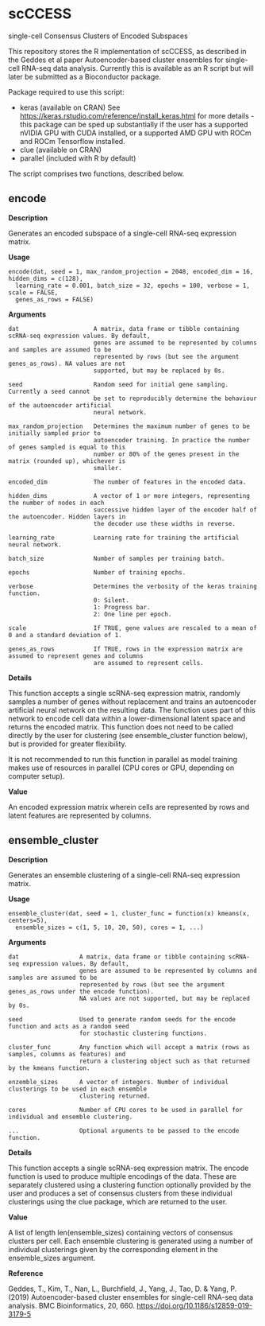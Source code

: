 # scCCESS
single-cell Consensus Clusters of Encoded Subspaces

This repository stores the R implementation of scCCESS, as described in the Geddes et al paper Autoencoder-based cluster ensembles for single-cell RNA-seq data analysis. Currently this is available as an R script but will later be submitted as a Bioconductor package.

Package required to use this script:
- keras (available on CRAN) See https://keras.rstudio.com/reference/install_keras.html for more details - this package can be sped up substantially if the user has a supported nVIDIA GPU with CUDA installed, or a supported AMD GPU with ROCm and ROCm Tensorflow installed.
- clue (available on CRAN)
- parallel (included with R by default)

The script comprises two functions, described below.

## encode

**Description**

Generates an encoded subspace of a single-cell RNA-seq expression matrix.

**Usage**

```
encode(dat, seed = 1, max_random_projection = 2048, encoded_dim = 16, hidden_dims = c(128), 
  learning_rate = 0.001, batch_size = 32, epochs = 100, verbose = 1, scale = FALSE,
  genes_as_rows = FALSE)
```

**Arguments**

```
dat                     A matrix, data frame or tibble containing scRNA-seq expression values. By default,
                        genes are assumed to be represented by columns and samples are assumed to be 
                        represented by rows (but see the argument genes_as_rows). NA values are not  
                        supported, but may be replaced by 0s.

seed                    Random seed for initial gene sampling. Currently a seed cannot 
                        be set to reproducibly determine the behaviour of the autoencoder artificial 
                        neural network. 

max_random_projection   Determines the maximum number of genes to be initially sampled prior to 
                        autoencoder training. In practice the number of genes sampled is equal to this 
                        number or 80% of the genes present in the matrix (rounded up), whichever is 
                        smaller.

encoded_dim             The number of features in the encoded data.

hidden_dims             A vector of 1 or more integers, representing the number of nodes in each 
                        successive hidden layer of the encoder half of the autoencoder. Hidden layers in 
                        the decoder use these widths in reverse.

learning_rate           Learning rate for training the artificial neural network.

batch_size              Number of samples per training batch.

epochs                  Number of training epochs.

verbose                 Determines the verbosity of the keras training function. 
                        0: Silent.
                        1: Progress bar.
                        2: One line per epoch.

scale                   If TRUE, gene values are rescaled to a mean of 0 and a standard deviation of 1.

genes_as_rows           If TRUE, rows in the expression matrix are assumed to represent genes and columns 
                        are assumed to represent cells.
```

**Details**

This function accepts a single scRNA-seq expression matrix, randomly samples a number of genes without replacement and trains an autoencoder artificial neural network on the resulting data. The function uses part of this network to encode cell data within a lower-dimensional latent space and returns the encoded matrix. This function does not need to be called directly by the user for clustering (see ensemble_cluster function below), but is provided for greater flexibility.

It is not recommended to run this function in parallel as model training makes use of resources in parallel (CPU cores or GPU, depending on computer setup).

**Value**

An encoded expression matrix wherein cells are represented by rows and latent features are represented by columns.



## ensemble_cluster

**Description**

Generates an ensemble clustering of a single-cell RNA-seq expression matrix.

**Usage**

```
ensemble_cluster(dat, seed = 1, cluster_func = function(x) kmeans(x, centers=5), 
  ensemble_sizes = c(1, 5, 10, 20, 50), cores = 1, ...)
```

**Arguments**

```
dat                 A matrix, data frame or tibble containing scRNA-seq expression values. By default, 
                    genes are assumed to be represented by columns and samples are assumed to be 
                    represented by rows (but see the argument genes_as_rows under the encode function). 
                    NA values are not supported, but may be replaced by 0s.

seed                Used to generate random seeds for the encode function and acts as a random seed 
                    for stochastic clustering functions.

cluster_func        Any function which will accept a matrix (rows as samples, columns as features) and 
                    return a clustering object such as that returned by the kmeans function.

enzemble_sizes      A vector of integers. Number of individual clusterings to be used in each ensemble 
                    clustering returned.

cores               Number of CPU cores to be used in parallel for individual and ensemble clustering.

...                 Optional arguments to be passed to the encode function.
```

**Details**

This function accepts a single scRNA-seq expression matrix. The encode function is used to produce multiple encodings of the data. These are separately clustered using a clustering function optionally provided by the user and produces a set of consensus clusters from these individual clusterings using the clue package, which are returned to the user.

**Value**

A list of length len(ensemble_sizes) containing vectors of consensus clusters per cell. Each ensemble clustering is generated using a number of individual clusterings given by the corresponding element in the ensemble_sizes argument.


**Reference**

Geddes, T., Kim, T., Nan, L., Burchfield, J., Yang, J., Tao, D. & Yang, P. (2019) Autoencoder-based cluster ensembles for single-cell RNA-seq data analysis. BMC Bioinformatics, 20, 660. https://doi.org/10.1186/s12859-019-3179-5